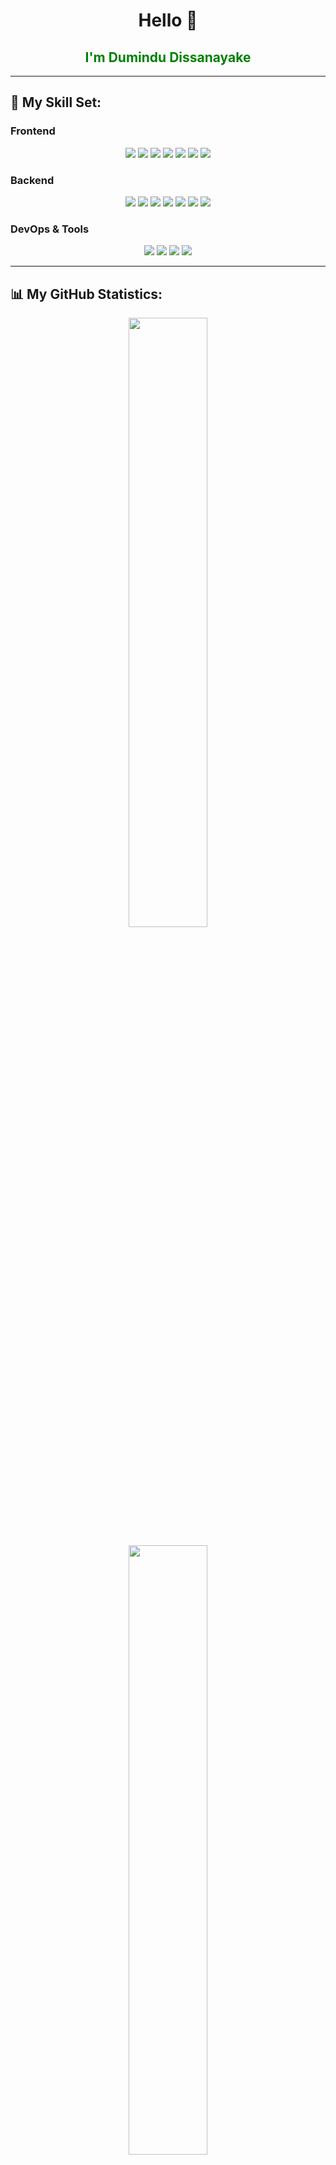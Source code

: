 <h1 align="center">Hello 👋</h1>

<h2 align="center" style="color: green;">I'm Dumindu Dissanayake</h2>

---

## 📌 My Skill Set:

### Frontend
<p align="center">
  <img src="https://img.shields.io/badge/React-%2361DAFB.svg?style=for-the-badge&logo=react&logoColor=white" />
  <img src="https://img.shields.io/badge/HTML5-%23E34F26.svg?style=for-the-badge&logo=html5&logoColor=white" />
  <img src="https://img.shields.io/badge/CSS3-%231572B6.svg?style=for-the-badge&logo=css3&logoColor=white" />
  <img src="https://img.shields.io/badge/Bootstrap-%237952B3.svg?style=for-the-badge&logo=bootstrap&logoColor=white" />
  <img src="https://img.shields.io/badge/TailwindCSS-%2338B2AC.svg?style=for-the-badge&logo=tailwind-css&logoColor=white" />
  <img src="https://img.shields.io/badge/JavaScript-%23F7DF1E.svg?style=for-the-badge&logo=javascript&logoColor=black" />
  <img src="https://img.shields.io/badge/TypeScript-%233178C6.svg?style=for-the-badge&logo=typescript&logoColor=white" />
</p>

### Backend
<p align="center">
  <img src="https://img.shields.io/badge/Node.js-%23339933.svg?style=for-the-badge&logo=node.js&logoColor=white" />
  <img src="https://img.shields.io/badge/Express.js-%23000000.svg?style=for-the-badge&logo=express&logoColor=white" />
  <img src="https://img.shields.io/badge/MongoDB-%2347A248.svg?style=for-the-badge&logo=mongodb&logoColor=white" />
  <img src="https://img.shields.io/badge/MySQL-%234479A1.svg?style=for-the-badge&logo=mysql&logoColor=white" />
  <img src="https://img.shields.io/badge/PHP-%23777BB4.svg?style=for-the-badge&logo=php&logoColor=white" />
  <img src="https://img.shields.io/badge/.NET-%23512BD4.svg?style=for-the-badge&logo=dotnet&logoColor=white" />
  <img src="https://img.shields.io/badge/Python-%233776AB.svg?style=for-the-badge&logo=python&logoColor=white" />
</p>

### DevOps & Tools
<p align="center">
  <img src="https://img.shields.io/badge/Git-%23F05033.svg?style=for-the-badge&logo=git&logoColor=white" />
  <img src="https://img.shields.io/badge/GitHub-%23121011.svg?style=for-the-badge&logo=github&logoColor=white" />
  <img src="https://img.shields.io/badge/Figma-%23F24E1E.svg?style=for-the-badge&logo=figma&logoColor=white" />
  <img src="https://img.shields.io/badge/Linux-%23FCC624.svg?style=for-the-badge&logo=linux&logoColor=black" />
</p>

---

## 📊 My GitHub Statistics:
<p align="center">
  <img src="https://github-readme-stats.vercel.app/api?username=DuminduDissanayake&show_icons=true&theme=dark&count_private=true" width="50%" />
</p>

<p align="center">
  <img src="https://github-readme-streak-stats.herokuapp.com?user=DuminduDissanayake&theme=dark&hide_border=true" width="50%" />
</p>

---

### 📌 Most Used Languages:
<p align="center">
  <img src="https://github-readme-stats.vercel.app/api/top-langs/?username=DuminduDissanayake&layout=compact&theme=dark" />
</p>

---

### 📫 Connect with me:
<p align="center">
  <a href="https://www.linkedin.com/in/YOUR-LINKEDIN" target="_blank">
    <img src="https://img.shields.io/badge/LinkedIn-%230077B5.svg?style=for-the-badge&logo=linkedin&logoColor=white" />
  </a>
  <a href="https://www.facebook.com/YOUR-FACEBOOK" target="_blank">
    <img src="https://img.shields.io/badge/Facebook-%231877F2.svg?style=for-the-badge&logo=facebook&logoColor=white" />
  </a>
</p>

---

> 🚀 **Fun fact:** I love solving real-world problems through coding and building efficient software solutions! 🎯

---

### 🔥 Profile Views:
<p align="center">
  <img src="https://komarev.com/ghpvc/?username=DuminduDissanayake&color=blue" />
</p>

